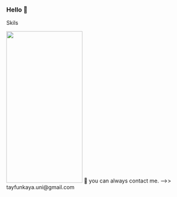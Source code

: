 ### Hello 👋

Skils

<img src="[https://camo.githubusercontent.com/...](https://github.com/TAYFUN-KAYA/Tayfun-Kaya/blob/main/angular.svg.png)" data-canonical-src="https://github.com/TAYFUN-KAYA/Tayfun-Kaya/blob/main/angular.svg.png" width="200" height="400" />
💬 you can always contact me. -->> tayfunkaya.uni@gmail.com 

